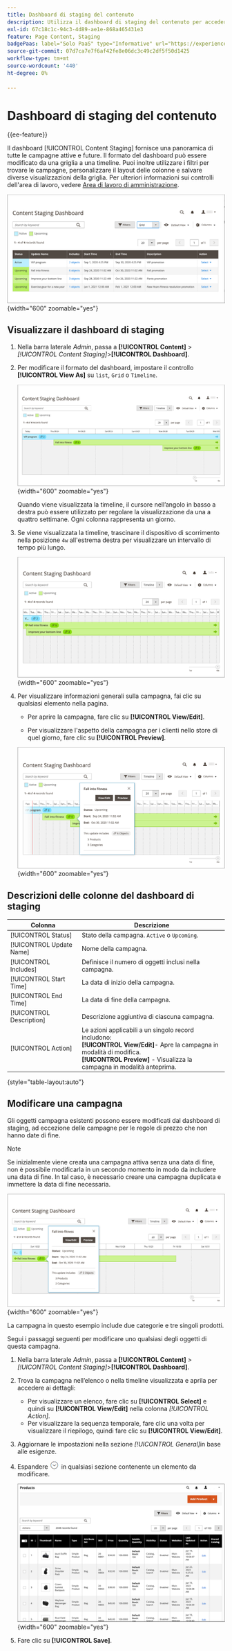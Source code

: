 ```yaml
---
title: Dashboard di staging del contenuto
description: Utilizza il dashboard di staging del contenuto per accedere a una panoramica di tutte le campagne attive e future.
exl-id: 67c18c1c-94c3-4d89-ae1e-868a465431e3
feature: Page Content, Staging
badgePaas: label="Solo PaaS" type="Informative" url="https://experienceleague.adobe.com/it/docs/commerce/user-guides/product-solutions" tooltip="Applicabile solo ai progetti Adobe Commerce on Cloud (infrastruttura PaaS gestita da Adobe) e ai progetti on-premise."
source-git-commit: 07d7ca7e7f6af42fe8e06dc3c49c2df5f50d1425
workflow-type: tm+mt
source-wordcount: '440'
ht-degree: 0%

---
```


# Dashboard di staging del contenuto

{{ee-feature}}

Il dashboard [!UICONTROL Content Staging] fornisce una panoramica di tutte le campagne attive e future. Il formato del dashboard può essere modificato da una griglia a una timeline. Puoi inoltre utilizzare i filtri per trovare le campagne, personalizzare il layout delle colonne e salvare diverse visualizzazioni della griglia. Per ulteriori informazioni sui controlli dell&#39;area di lavoro, vedere [Area di lavoro di amministrazione](../getting-started/admin-workspace.md).

![Dashboard di gestione temporanea nella visualizzazione griglia](./assets/content-staging-grid-view.png){width="600" zoomable="yes"}

## Visualizzare il dashboard di staging

1. Nella barra laterale _Admin_, passa a **[!UICONTROL Content]** > _[!UICONTROL Content Staging]_>**[!UICONTROL Dashboard]**.

1. Per modificare il formato del dashboard, impostare il controllo **[!UICONTROL View As]** su `list`, `Grid` o `Timeline`.

   ![Visualizzazione sequenza temporale](./assets/content-staging-dashboard-timeline.png){width="600" zoomable="yes"}

   Quando viene visualizzata la timeline, il cursore nell’angolo in basso a destra può essere utilizzato per regolare la visualizzazione da una a quattro settimane. Ogni colonna rappresenta un giorno.

1. Se viene visualizzata la timeline, trascinare il dispositivo di scorrimento nella posizione `4w` all&#39;estrema destra per visualizzare un intervallo di tempo più lungo.

   ![Visualizzazione di quattro settimane](./assets/content-staging-timeline-4-week-view.png){width="600" zoomable="yes"}

1. Per visualizzare informazioni generali sulla campagna, fai clic su qualsiasi elemento nella pagina.

   - Per aprire la campagna, fare clic su **[!UICONTROL View/Edit]**.

   - Per visualizzare l&#39;aspetto della campagna per i clienti nello store di quel giorno, fare clic su **[!UICONTROL Preview]**.

   ![Informazioni sulla campagna](./assets/content-staging-campaign-info.png){width="600" zoomable="yes"}

## Descrizioni delle colonne del dashboard di staging

| Colonna | Descrizione |
|--- |--- |
| [!UICONTROL Status] | Stato della campagna. `Active` o `Upcoming`. |
| [!UICONTROL Update Name] | Nome della campagna. |
| [!UICONTROL Includes] | Definisce il numero di oggetti inclusi nella campagna. |
| [!UICONTROL Start Time] | La data di inizio della campagna. |
| [!UICONTROL End Time] | La data di fine della campagna. |
| [!UICONTROL Description] | Descrizione aggiuntiva di ciascuna campagna. |
| [!UICONTROL Action] | Le azioni applicabili a un singolo record includono:<br/>**[!UICONTROL View/Edit]**- Apre la campagna in modalità di modifica.<br/>**[!UICONTROL Preview]** - Visualizza la campagna in modalità anteprima. |

{style="table-layout:auto"}

## Modificare una campagna

Gli oggetti campagna esistenti possono essere modificati dal dashboard di staging, ad eccezione delle campagne per le regole di prezzo che non hanno date di fine.

>[!NOTE]
>
>Se inizialmente viene creata una campagna attiva senza una data di fine, non è possibile modificarla in un secondo momento in modo da includere una data di fine. In tal caso, è necessario creare una campagna duplicata e immettere la data di fine necessaria.

![Dettagli campagna](./assets/content-staging-dashboard-view-edit.png){width="600" zoomable="yes"}

La campagna in questo esempio include due categorie e tre singoli prodotti.

Segui i passaggi seguenti per modificare uno qualsiasi degli oggetti di questa campagna.

1. Nella barra laterale _Admin_, passa a **[!UICONTROL Content]** > _[!UICONTROL Content Staging]_>**[!UICONTROL Dashboard]**.

1. Trova la campagna nell’elenco o nella timeline visualizzata e aprila per accedere ai dettagli:

   - Per visualizzare un elenco, fare clic su **[!UICONTROL Select]** e quindi su **[!UICONTROL View/Edit]** nella colonna _[!UICONTROL Action]_.
   - Per visualizzare la sequenza temporale, fare clic una volta per visualizzare il riepilogo, quindi fare clic su **[!UICONTROL View/Edit]**.

1. Aggiornare le impostazioni nella sezione _[!UICONTROL General]_&#x200B;in base alle esigenze.

1. Espandere ![Selettore di espansione](../assets/icon-display-expand.png) in qualsiasi sezione contenente un elemento da modificare.

   ![Aggiornamento dei prodotti assegnati per un elemento della campagna](./assets/content-staging-campaign-edit-products.png){width="600" zoomable="yes"}

1. Fare clic su **[!UICONTROL Save]**.
